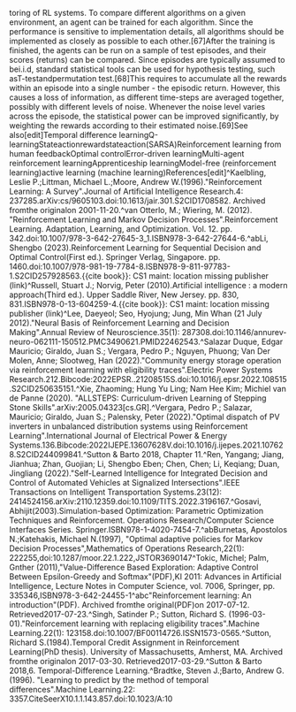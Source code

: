 toring of RL systems. To compare different algorithms on a given environment, an agent can be trained for each algorithm. Since the performance is sensitive to implementation details, all algorithms should be implemented as closely as possible to each other.[67]After the training is finished, the agents can be run on a sample of test episodes, and their scores (returns) can be compared. Since episodes are typically assumed to bei.i.d, standard statistical tools can be used for hypothesis testing, such asT-testandpermutation test.[68]This requires to accumulate all the rewards within an episode into a single number - the episodic return. However, this causes a loss of information, as different time-steps are averaged together, possibly with different levels of noise. Whenever the noise level varies across the episode, the statistical power can be improved significantly, by weighting the rewards according to their estimated noise.[69]See also[edit]Temporal difference learningQ-learningStateactionrewardstateaction(SARSA)Reinforcement learning from human feedbackOptimal controlError-driven learningMulti-agent reinforcement learningApprenticeship learningModel-free (reinforcement learning)active learning (machine learning)References[edit]^Kaelbling, Leslie P.;Littman, Michael L.;Moore, Andrew W.(1996)."Reinforcement Learning: A Survey".Journal of Artificial Intelligence Research.4: 237285.arXiv:cs/9605103.doi:10.1613/jair.301.S2CID1708582. Archived fromthe originalon 2001-11-20.^van Otterlo, M.; Wiering, M. (2012). "Reinforcement Learning and Markov Decision Processes".Reinforcement Learning. Adaptation, Learning, and Optimization. Vol. 12. pp. 342.doi:10.1007/978-3-642-27645-3_1.ISBN978-3-642-27644-6.^abLi, Shengbo (2023).Reinforcement Learning for Sequential Decision and Optimal Control(First ed.). Springer Verlag, Singapore. pp. 1460.doi:10.1007/978-981-19-7784-8.ISBN978-9-811-97783-1.S2CID257928563.{{cite book}}: CS1 maint: location missing publisher (link)^Russell, Stuart J.; Norvig, Peter (2010).Artificial intelligence : a modern approach(Third ed.). Upper Saddle River, New Jersey. pp. 830, 831.ISBN978-0-13-604259-4.{{cite book}}: CS1 maint: location missing publisher (link)^Lee, Daeyeol; Seo, Hyojung; Jung, Min Whan (21 July 2012)."Neural Basis of Reinforcement Learning and Decision Making".Annual Review of Neuroscience.35(1): 287308.doi:10.1146/annurev-neuro-062111-150512.PMC3490621.PMID22462543.^Salazar Duque, Edgar Mauricio; Giraldo, Juan S.; Vergara, Pedro P.; Nguyen, Phuong; Van Der Molen, Anne; Slootweg, Han (2022)."Community energy storage operation via reinforcement learning with eligibility traces".Electric Power Systems Research.212.Bibcode:2022EPSR..21208515S.doi:10.1016/j.epsr.2022.108515.S2CID250635151.^Xie, Zhaoming; Hung Yu Ling; Nam Hee Kim; Michiel van de Panne (2020). "ALLSTEPS: Curriculum-driven Learning of Stepping Stone Skills".arXiv:2005.04323[cs.GR].^Vergara, Pedro P.; Salazar, Mauricio; Giraldo, Juan S.; Palensky, Peter (2022)."Optimal dispatch of PV inverters in unbalanced distribution systems using Reinforcement Learning".International Journal of Electrical Power & Energy Systems.136.Bibcode:2022IJEPE.13607628V.doi:10.1016/j.ijepes.2021.107628.S2CID244099841.^Sutton & Barto 2018, Chapter 11.^Ren, Yangang; Jiang, Jianhua; Zhan, Guojian; Li, Shengbo Eben; Chen, Chen; Li, Keqiang; Duan, Jingliang (2022)."Self-Learned Intelligence for Integrated Decision and Control of Automated Vehicles at Signalized Intersections".IEEE Transactions on Intelligent Transportation Systems.23(12): 2414524156.arXiv:2110.12359.doi:10.1109/TITS.2022.3196167.^Gosavi, Abhijit(2003).Simulation-based Optimization: Parametric Optimization Techniques and Reinforcement. Operations Research/Computer Science Interfaces Series. Springer.ISBN978-1-4020-7454-7.^abBurnetas, Apostolos N.;Katehakis, Michael N.(1997), "Optimal adaptive policies for Markov Decision Processes",Mathematics of Operations Research,22(1): 222255,doi:10.1287/moor.22.1.222,JSTOR3690147^Tokic, Michel; Palm, Gnther (2011),"Value-Difference Based Exploration: Adaptive Control Between Epsilon-Greedy and Softmax"(PDF),KI 2011: Advances in Artificial Intelligence, Lecture Notes in Computer Science, vol. 7006, Springer, pp. 335346,ISBN978-3-642-24455-1^abc"Reinforcement learning: An introduction"(PDF). Archived fromthe original(PDF)on 2017-07-12. Retrieved2017-07-23.^Singh, Satinder P.; Sutton, Richard S. (1996-03-01)."Reinforcement learning with replacing eligibility traces".Machine Learning.22(1): 123158.doi:10.1007/BF00114726.ISSN1573-0565.^Sutton, Richard S.(1984).Temporal Credit Assignment in Reinforcement Learning(PhD thesis). University of Massachusetts, Amherst, MA. Archived fromthe originalon 2017-03-30. Retrieved2017-03-29.^Sutton & Barto 2018,6. Temporal-Difference Learning.^Bradtke, Steven J.;Barto, Andrew G.(1996). "Learning to predict by the method of temporal differences".Machine Learning.22: 3357.CiteSeerX10.1.1.143.857.doi:10.1023/A:10
